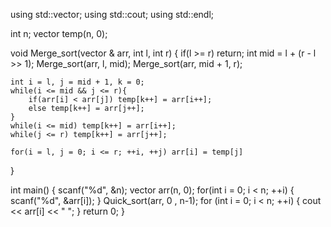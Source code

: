 using std::vector;
using std::cout;
using std::endl;

int n;
vector<int> temp(n, 0);

void Merge_sort(vector<int> & arr, int l, int r)
{
    if(l >= r) return;
    int mid = l + (r - l >> 1);
    Merge_sort(arr, l, mid);
    Merge_sort(arr, mid + 1, r);

    int i = l, j = mid + 1, k = 0;
    while(i <= mid && j <= r){
        if(arr[i] < arr[j]) temp[k++] = arr[i++];
        else temp[k++] = arr[j++];
    }
    while(i <= mid) temp[k++] = arr[i++];
    while(j <= r) temp[k++] = arr[j++];

    for(i = l, j = 0; i <= r; ++i, ++j) arr[i] = temp[j]
}


int main()
{
    scanf("%d", &n);
    vector<int> arr(n, 0);
    for(int i = 0; i < n; ++i)
    {
        scanf("%d", &arr[i]);
    }
    Quick_sort(arr, 0 , n-1);
    for (int i = 0; i < n; ++i) {
        cout << arr[i] << " ";
    }
    return 0;
}